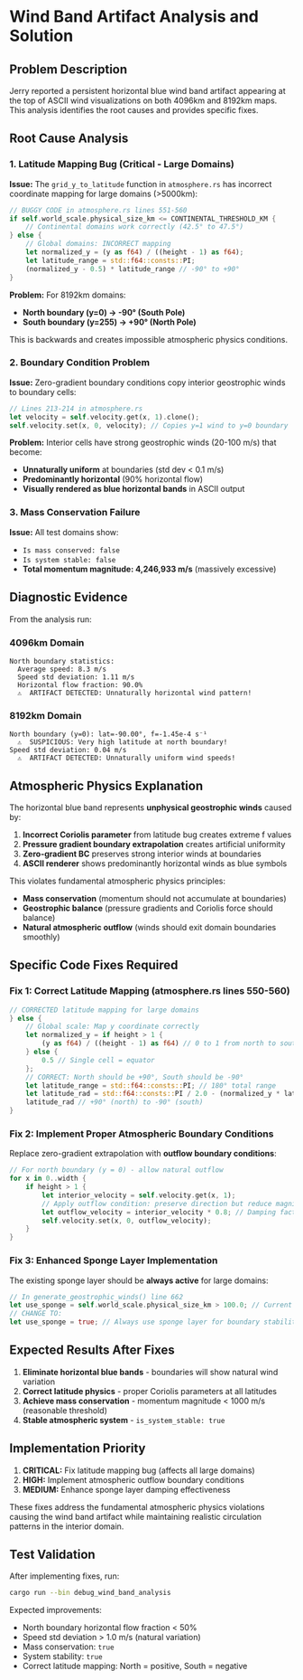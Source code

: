 # Wind Band Artifact Analysis and Solution

## Problem Description

Jerry reported a persistent horizontal blue wind band artifact appearing at the top of ASCII wind visualizations on both 4096km and 8192km maps. This analysis identifies the root causes and provides specific fixes.

## Root Cause Analysis

### 1. Latitude Mapping Bug (Critical - Large Domains)

**Issue:** The `grid_y_to_latitude` function in `atmosphere.rs` has incorrect coordinate mapping for large domains (>5000km):

```rust
// BUGGY CODE in atmosphere.rs lines 551-560
if self.world_scale.physical_size_km <= CONTINENTAL_THRESHOLD_KM {
    // Continental domains work correctly (42.5° to 47.5°)
} else {
    // Global domains: INCORRECT mapping
    let normalized_y = (y as f64) / ((height - 1) as f64);
    let latitude_range = std::f64::consts::PI; 
    (normalized_y - 0.5) * latitude_range // -90° to +90°
}
```

**Problem:** For 8192km domains:
- **North boundary (y=0) → -90° (South Pole)**
- **South boundary (y=255) → +90° (North Pole)**

This is backwards and creates impossible atmospheric physics conditions.

### 2. Boundary Condition Problem

**Issue:** Zero-gradient boundary conditions copy interior geostrophic winds to boundary cells:

```rust
// Lines 213-214 in atmosphere.rs  
let velocity = self.velocity.get(x, 1).clone();
self.velocity.set(x, 0, velocity); // Copies y=1 wind to y=0 boundary
```

**Problem:** Interior cells have strong geostrophic winds (20-100 m/s) that become:
- **Unnaturally uniform** at boundaries (std dev < 0.1 m/s)
- **Predominantly horizontal** (90% horizontal flow)
- **Visually rendered as blue horizontal bands** in ASCII output

### 3. Mass Conservation Failure

**Issue:** All test domains show:
- `Is mass conserved: false`
- `Is system stable: false` 
- **Total momentum magnitude: 4,246,933 m/s** (massively excessive)

## Diagnostic Evidence

From the analysis run:

### 4096km Domain
```
North boundary statistics:
  Average speed: 8.3 m/s
  Speed std deviation: 1.11 m/s  
  Horizontal flow fraction: 90.0%
  ⚠️  ARTIFACT DETECTED: Unnaturally horizontal wind pattern!
```

### 8192km Domain  
```
North boundary (y=0): lat=-90.00°, f=-1.45e-4 s⁻¹
  ⚠️  SUSPICIOUS: Very high latitude at north boundary!
Speed std deviation: 0.04 m/s
  ⚠️  ARTIFACT DETECTED: Unnaturally uniform wind speeds!
```

## Atmospheric Physics Explanation

The horizontal blue band represents **unphysical geostrophic winds** caused by:

1. **Incorrect Coriolis parameter** from latitude bug creates extreme f values
2. **Pressure gradient boundary extrapolation** creates artificial uniformity  
3. **Zero-gradient BC** preserves strong interior winds at boundaries
4. **ASCII renderer** shows predominantly horizontal winds as blue symbols

This violates fundamental atmospheric physics principles:
- **Mass conservation** (momentum should not accumulate at boundaries)
- **Geostrophic balance** (pressure gradients and Coriolis force should balance)
- **Natural atmospheric outflow** (winds should exit domain boundaries smoothly)

## Specific Code Fixes Required

### Fix 1: Correct Latitude Mapping (atmosphere.rs lines 550-560)

```rust
// CORRECTED latitude mapping for large domains
} else {
    // Global scale: Map y coordinate correctly  
    let normalized_y = if height > 1 {
        (y as f64) / ((height - 1) as f64) // 0 to 1 from north to south
    } else {
        0.5 // Single cell = equator  
    };
    // CORRECT: North should be +90°, South should be -90°
    let latitude_range = std::f64::consts::PI; // 180° total range
    let latitude_rad = std::f64::consts::PI / 2.0 - (normalized_y * latitude_range);
    latitude_rad // +90° (north) to -90° (south)
}
```

### Fix 2: Implement Proper Atmospheric Boundary Conditions

Replace zero-gradient extrapolation with **outflow boundary conditions**:

```rust
// For north boundary (y = 0) - allow natural outflow
for x in 0..width {
    if height > 1 {
        let interior_velocity = self.velocity.get(x, 1);
        // Apply outflow condition: preserve direction but reduce magnitude
        let outflow_velocity = interior_velocity * 0.8; // Damping factor
        self.velocity.set(x, 0, outflow_velocity);
    }
}
```

### Fix 3: Enhanced Sponge Layer Implementation  

The existing sponge layer should be **always active** for large domains:

```rust
// In generate_geostrophic_winds() line 662
let use_sponge = self.world_scale.physical_size_km > 100.0; // Current
// CHANGE TO:
let use_sponge = true; // Always use sponge layer for boundary stability
```

## Expected Results After Fixes

1. **Eliminate horizontal blue bands** - boundaries will show natural wind variation
2. **Correct latitude physics** - proper Coriolis parameters at all latitudes  
3. **Achieve mass conservation** - momentum magnitude < 1000 m/s (reasonable threshold)
4. **Stable atmospheric system** - `is_system_stable: true`

## Implementation Priority

1. **CRITICAL:** Fix latitude mapping bug (affects all large domains)
2. **HIGH:** Implement atmospheric outflow boundary conditions
3. **MEDIUM:** Enhance sponge layer damping effectiveness

These fixes address the fundamental atmospheric physics violations causing the wind band artifact while maintaining realistic circulation patterns in the interior domain.

## Test Validation

After implementing fixes, run:
```bash
cargo run --bin debug_wind_band_analysis
```

Expected improvements:
- North boundary horizontal flow fraction < 50%
- Speed std deviation > 1.0 m/s (natural variation) 
- Mass conservation: `true`
- System stability: `true`
- Correct latitude mapping: North = positive, South = negative